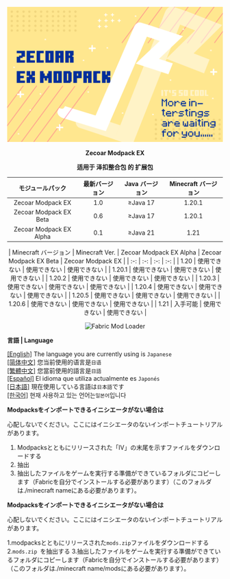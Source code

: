 ![COVER](https://github.com/ZfIxV/Zecoar-Modpack-EX/blob/main/Zecoar%20EX%20-%20Header.png)
<div align='center'>
  
**Zecoar Modpack EX**

  **适用于 泽扣整合包 的 扩展包**
  
| モジュールパック | 最新バージョン | Java バージョン | Minecraft バージョン |
| :-: | :-: | :-: | :-: |
| Zecoar Modpack EX | 1.0 | ≥Java 17 | 1.20.1 |
| Zecoar Modpack EX Beta | 0.6 | ≥Java 17 | 1.20.1 |
| Zecoar Modpack EX Alpha | 0.1 | ≥Java 21 | 1.21 |

| Minecraft バージョン | Minecraft Ver. | Zecoar Modpack EX Alpha | Zecoar Modpack EX Beta | Zecoar Modpack EX |
| :-: | :-: | :-: | :-: |
| 1.20 | 使用できない | 使用できない | 使用できない |
| 1.20.1 | 使用できない | 使用できない | 使用できない |
| 1.20.2 | 使用できない | 使用できない | 使用できない |
| 1.20.3 | 使用できない | 使用できない | 使用できない |
| 1.20.4 | 使用できない | 使用できない | 使用できない |
| 1.20.5 | 使用できない | 使用できない | 使用できない |
| 1.20.6 | 使用できない | 使用できない | 使用できない |
| 1.21 | 入手可能 | 使用できない | 使用できない |

  <p>
    <img src="https://img.shields.io/badge/Mod%20Loader-Fabric-dbd0b4?style=flat" alt="Fabric Mod Loader" />
</p>

</div>

**言語 | Language**

[[English]](https://github.com/ZfIxV/Zecoar-Modpack-EX/tree/main/README.md)   The language you are currently using is `Japanese`         
[[简体中文]](https://github.com/ZfIxV/Zecoar-Modpack-EX/tree/main/README-SC.md)   您当前使用的语言是`日语`         
[[繁體中文]](https://github.com/ZfIxV/Zecoar-Modpack-EX/tree/main/README-TC.md)   您當前使用的語言是`日語`         
[[Español]](https://github.com/ZfIxV/Zecoar-Modpack-EX/tree/main/README-ES.md)   El idioma que utiliza actualmente es `Japonés`        
[[日本語]](https://github.com/ZfIxV/Zecoar-Modpack-EX/tree/main/README-JP.md)   現在使用している言語は`日本語`です        
[[한국어]](https://github.com/ZfIxV/Zecoar-Modpack-EX/tree/main/README-KO.md)   현재 사용하고 있는 언어는`일본어`입니다         

**Modpacksをインポートできるイニシエータがない場合は**

心配しないでください。ここにはイニシエータのないインポートチュートリアルがあります。

1. Modpacksとともにリリースされた「IV」の末尾を示すファイルをダウンロードする
2. 抽出
3. 抽出したファイルをゲームを実行する準備ができているフォルダにコピーします（Fabricを自分でインストールする必要があります）（このフォルダは./minecraft nameにある必要があります）。

**Modpacksをインポートできるイニシエータがない場合は**

心配しないでください。ここにはイニシエータのないインポートチュートリアルがあります。

1.modpacksとともにリリースされた`mods.zip`ファイルをダウンロードする
2.`mods.zip `を抽出する
3.抽出したファイルをゲームを実行する準備ができているフォルダにコピーします（Fabricを自分でインストールする必要があります）（このフォルダは./minecraft name/modsにある必要があります）。